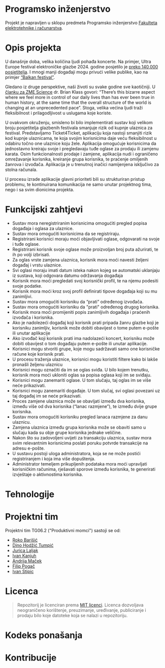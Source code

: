 # Programsko inženjerstvo

Projekt je napravljen u sklopu predmeta Programsko inženjerstvo [Fakulteta elektrotehnike i računarstva](https://www.fer.unizg.hr/). 

# Opis projekta

U današnje doba, velika količina ljudi pohađa koncerte. Na primjer, Ultra Europe festival elektroničke glazbe 2024. godine posjetilo je [preko 140,000 posjetitelja](https://www.festground.com/events/ultra-europe-2024/312). I mnogi manji događaji mogu privući velike publike, kao na primjer [“Balkan festival”](https://www.vecernji.hr/showbiz/balkanske-trap-zvijezde-odrzale-koncert-u-areni-zagreb-desingerica-se-polugol-bacio-u-publiku-1768616). 

Gledano iz druge perspektive, naši životi su svake godine sve kaotičniji. U [članku za ZME Science](https://www.zmescience.com/feature-post/pieces/theres-way-more-chaos-in-our-lives-than-you-think-this-scientist-says-its-empowering/) dr. Brian Klass govori: “There’s this bizarre aspect where we feel more in control of our daily lives than has ever been true in human history, at the same time that the overall structure of the world is changing at an unprecedented pace”. Stoga, velika većina ljudi traži fleksibilnost i prilagodljivost u uslugama koje koriste.

U ovakvom okruženju, smisleno bi bilo implementirati sustav koji velikom broju posjetitelja glazbenih festivala smanjuje rizik od kupnje ulaznica za festival. Predstavljamo Ticket4Ticket, aplikaciju koja nastoji smanjiti rizik kod kupnje ulaznicama, te koja svojim korisnicima daje veću fleksibilnost u odabiru točno one ulaznice koju žele. Aplikacija omogućuje korisnicima da jednostavno kreiraju svoje i pregledavaju tuđe oglase za prodaju ili zamjenu karata. Osim funkcionalnosti prodaje i zamjene, aplikacija nudi i ograničeno omrežavanje korisnika, kreiranje grupa korisnika, te praćenje omiljenih žanrova i izvođača. Aplikacija je u trenutnoj inačici namijenjena isključivo za stolna računala.

U procesu izrade aplikacije glavni prioriteti bili su strukturiran pristup problemu, te kontinuirana komunikacija ne samo unutar projektnog tima, nego i sa svim dionicima projekta.

# Funkcijski zahtjevi

* Sustav mora neregistriranim korisnicima omogućiti pregled popisa događaja i oglasa za ulaznice.
* Sustav mora omogućiti korisnicima da se registriraju.
* Registrirani korisnici moraju moći objavljivati oglase, odgovarati na svoje i tuđe oglase.
* Registrirani korisnik svoje oglase može proizvoljan broj puta ažurirati, te ih po volji izbrisati.
* Za oglas vrste zamjena ulaznica, korisnik mora moći navesti željeni događaj i vrstu ulaznice.
* Svi oglasi moraju imati datum isteka nakon kojeg se automatski uklanjaju iz sustava, koji odgovara datumu održavanja događaja
* Korisnik mora moći pregledati svoj korisnički profil, te na njemu podesiti svoje podatke.
* Korisnik mora moći kroz svoj profil definirati tipove događaja koji su mu zanimljivi.
* Sustav mora omogućiti korisniku da “prati” određenog izvođača. 
* Sustav mora omogućiti korisniku da "prati" određenog drugog korisnika.
* Korisnik mora moći promijeniti popis zanimljivih događaja i praćenih izvođača i korisnika.
* Ako je nadolezeći događaj koji korisnik prati pripada žanru glazbe koji je korisniku zanimljiv, korisnik može dobiti obavijest o tome putem e-pošte ili unutar aplikacije
* Ako izvođač koji korisnik prati ima nadolazeći koncert, korisniku može dobiti obavijest o tom događaju putem e-pošte ili unutar aplikacije.
* Korisnici mogu stvoriti grupe, koje mogu sadržavati samo one korisničke račune koje korisnik prati.
* U procesu traženja ulaznice, korisnici mogu koristiti filtere kako bi lakše pronašli željenu ulaznicu
* Korisnici mogu označiti da im se oglas sviđa. U bilo kojem trenutku, korisnik mora moći ukloniti oglas sa popisa oglasa koji im se sviđaju.
* Korisnici mogu zanemariti oglase. U tom slučaju, taj oglas im se više neće prikazivati.
* Korisnici mogu zanemariti događaje. U tom slučaj, svi oglasi povezani uz taj događaj im se neće prikazivati.
* Proces zamjene ulaznica može se obavljati između dva korisnika, između više od dva korisnika (“lanac razmjene”), te između dvije grupe korisnika.
* Sustav mora omogućiti korisniku pregled lanaca razmjene za danu ulaznicu.
* Zamjena ulaznica između grupa korisnika može se obaviti samo u slučaju kada su obje grupe korisnika jednake veličine.
* Nakon što su zadovoljeni uvijeti za transakciju ulaznica, sustav mora svim relevantnim korisnicima poslati poruku potvrde transakcije na adresu e-pošte.
* U sustavu postoji uloga administratora, koja se ne može postići registriranjem i koja ima više dopuštenja.
* Administrator temeljem prikupljenih podataka mora moći upravljati korisničkim računima, rješavati sporove između korisnika, te generirati izvještaje o aktivnostima korisnika.

# Tehnologije

# Projektni tim

Projektni tim TG06.2 ("Produktivni momci") sastoji se od:
* [Roko Barišić](roko.barisic@fer.unizg.hr)
* [Dino Hodžić Tumpić](dino.hodzic-tumpic@fer.unizg.hr)
* [Jurica Laljak](jurica.laljak@fer.unizg.hr)
* [Ivan Kanjuh](ivan.kanjuh@fer.unizg.hr)
* [Andrija Maček](andrija.macek@fer.unizg.hr)
* [Filip Pogač](filip.pogac@fer.unizg.hr)
* [Ivan Stipic](ivan.stipic@fer.unizg.hr)
  
# Licenca

> Repozitorij je licenciran prema [MIT licenci](https://opensource.org/license/mit). Licenca dozvoljava neograničeno korištenje, preuzimanje, uređivanje, publiciranje i
prodaju bilo koje datoteke koja se nalazi u repozitoriju.
> 
# Kodeks ponašanja



# Kontribucije


